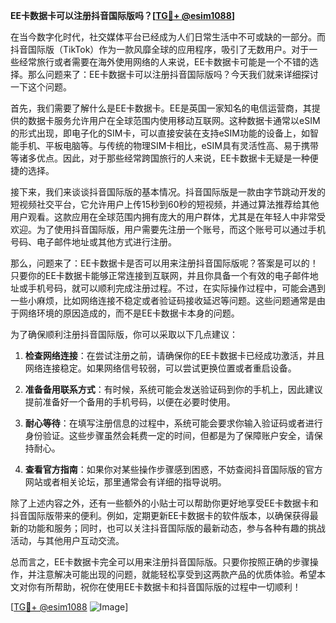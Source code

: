 **EE卡数据卡可以注册抖音国际版吗？[[TG💪+ @esim1088](https://t.me/s/esim1088)]**

在当今数字化时代，社交媒体平台已经成为人们日常生活中不可或缺的一部分。而抖音国际版（TikTok）作为一款风靡全球的应用程序，吸引了无数用户。对于一些经常旅行或者需要在海外使用网络的人来说，EE卡数据卡可能是一个不错的选择。那么问题来了：EE卡数据卡可以注册抖音国际版吗？今天我们就来详细探讨一下这个问题。

首先，我们需要了解什么是EE卡数据卡。EE是英国一家知名的电信运营商，其提供的数据卡服务允许用户在全球范围内使用移动互联网。这种数据卡通常以eSIM的形式出现，即电子化的SIM卡，可以直接安装在支持eSIM功能的设备上，如智能手机、平板电脑等。与传统的物理SIM卡相比，eSIM具有灵活性高、易于携带等诸多优点。因此，对于那些经常跨国旅行的人来说，EE卡数据卡无疑是一种便捷的选择。

接下来，我们来谈谈抖音国际版的基本情况。抖音国际版是一款由字节跳动开发的短视频社交平台，它允许用户上传15秒到60秒的短视频，并通过算法推荐给其他用户观看。这款应用在全球范围内拥有庞大的用户群体，尤其是在年轻人中非常受欢迎。为了使用抖音国际版，用户需要先注册一个账号，而这个账号可以通过手机号码、电子邮件地址或其他方式进行注册。

那么，问题来了：EE卡数据卡是否可以用来注册抖音国际版呢？答案是可以的！只要你的EE卡数据卡能够正常连接到互联网，并且你具备一个有效的电子邮件地址或手机号码，就可以顺利完成注册过程。不过，在实际操作过程中，可能会遇到一些小麻烦，比如网络连接不稳定或者验证码接收延迟等问题。这些问题通常是由于网络环境的原因造成的，而不是EE卡数据卡本身的问题。

为了确保顺利注册抖音国际版，你可以采取以下几点建议：

1. **检查网络连接**：在尝试注册之前，请确保你的EE卡数据卡已经成功激活，并且网络连接稳定。如果网络信号较弱，可以尝试更换位置或者重启设备。

2. **准备备用联系方式**：有时候，系统可能会发送验证码到你的手机上，因此建议提前准备好一个备用的手机号码，以便在必要时使用。

3. **耐心等待**：在填写注册信息的过程中，系统可能会要求你输入验证码或者进行身份验证。这些步骤虽然会耗费一定的时间，但都是为了保障账户安全，请保持耐心。

4. **查看官方指南**：如果你对某些操作步骤感到困惑，不妨查阅抖音国际版的官方网站或者相关论坛，那里通常会有详细的指导说明。

除了上述内容之外，还有一些额外的小贴士可以帮助你更好地享受EE卡数据卡和抖音国际版带来的便利。例如，定期更新EE卡数据卡的软件版本，以确保获得最新的功能和服务；同时，也可以关注抖音国际版的最新动态，参与各种有趣的挑战活动，与其他用户互动交流。

总而言之，EE卡数据卡完全可以用来注册抖音国际版。只要你按照正确的步骤操作，并注意解决可能出现的问题，就能轻松享受到这两款产品的优质体验。希望本文对你有所帮助，祝你在使用EE卡数据卡和抖音国际版的过程中一切顺利！

[[TG💪+ @esim1088](https://t.me/s/esim1088) ![Image](https://i.postimg.cc/4NQfJmqS/Snipaste-2025-05-13-00-14-12.png)]